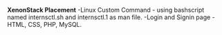 
**XenonStack Placement**
-Linux Custom Command - using bashscript named internsctl.sh and internsctl.1 as man file.
-Login and Signin page - HTML, CSS, PHP, MySQL.
